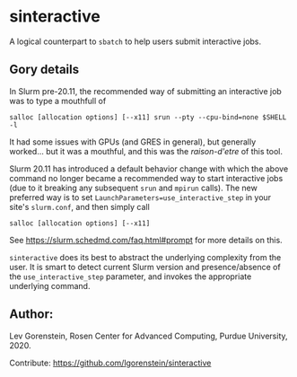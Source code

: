 # sinteractive

A logical counterpart to `sbatch` to help users submit interactive jobs.


## Gory details

In Slurm pre-20.11, the recommended way of submitting an interactive job
was to type a mouthfull of
```
salloc [allocation options] [--x11] srun --pty --cpu-bind=none $SHELL -l
```
It had some issues with GPUs (and GRES in general), but generally worked...
but it was a mouthful, and this was the *raison-d'etre* of this tool.

Slurm 20.11 has introduced a default behavior change with which the above
command no longer became a recommended way to start interactive jobs (due
to it breaking any subsequent `srun` and `mpirun` calls).  The new
preferred way is to set `LaunchParameters=use_interactive_step` in your
site's `slurm.conf`, and then simply call
```
salloc [allocation options] [--x11]
```
See https://slurm.schedmd.com/faq.html#prompt for more details on this.

`sinteractive` does its best to abstract the underlying complexity from the
user.  It is smart to detect current Slurm version and presence/absence of
the `use_interactive_step` parameter, and invokes the appropriate
underlying command.


## Author:

Lev Gorenstein, Rosen Center for Advanced Computing, Purdue University, 2020.

Contribute: https://github.com/lgorenstein/sinteractive
